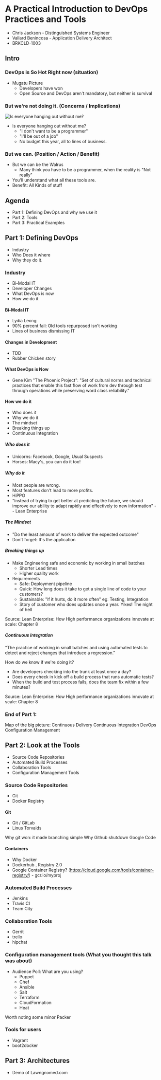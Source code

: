# A Practical Introduction to DevOps Practices and Tools
* Chris Jackson - Distinguished Systems Engineer
* Vallard Benincosa - Application Delivery Architect
* BRKCLD-1003

## Intro
### DevOps is So Hot Right now (situation)
* Mugatu Picture
  * Developers have won
  * Open Source and DevOps aren't mandatory, but neither is survival

### But we're not doing it. (Concerns / Implications)
![Is everyone hanging out without me?]( http://ecx.images-amazon.com/images/I/51O5o-cFKQL._SY344_BO1,204,203,200_.jpg "Are we missing out on what the cool kids are doing?")
* Is everyone hanging out without me?
  * "I don't want to be a programmer"
  * "I'll be out of a job"
  * No budget this year, all to lines of business.

### But we can. (Position / Action / Benefit)
* But we can be the Walrus
  * Many think you have to be a programmer, when the reality is "Not really"
* You'll understand what all these tools are. 
* Benefit: All Kinds of stuff

## Agenda
* Part 1: Defining DevOps and why we use it
* Part 2: Tools 
* Part 3: Practical Examples 

## Part 1: Defining DevOps
* Industry
* Who Does it where
* Why they do it. 

### Industry
* Bi-Modal IT
* Developer Changes
* What DevOps is now
* How we do it

#### Bi-Modal IT
* Lydia Leong
* 90% percent fail: Old tools repurposed isn't working
* Lines of business dismissing IT

#### Changes in Development
* TDD 
* Rubber Chicken story

#### What DevOps is Now
* Gene Kim "The Phoenix Project": "Set of cultural norms and technical practices that enable this fast flow of work from dev through test through operations while preserving word class reliability."

#### How we do it 
* Who does it
* Why we do it
* The mindset
* Breaking things up
* Continuous Integration

##### Who does it
* Unicorns: Facebook, Google, Usual Suspects
* Horses: Macy's, you can do it too!

##### Why do it
* Most people are wrong.  
* Most features don't lead to more profits. 
* HiPPO
* "Instead of trying to get better at predicting the future, we should 
improve our ability to adapt rapidly and effectively to new information"
-- Lean Enterprise

##### The Mindset
* "Do the least amount of work to deliver the expected outcome"
* Don't forget: It's the application

##### Breaking things up
* Make Engineering safe and economic by working in small batches
  * Shorter Lead times
  * Higher quality work
* Requirements
  * Safe: Deployment pipeline
  * Quick: How long does it take to get a single line of code to your customers?
  * Sustainable: "If it hurts, do it more often" eg: Testing, Integration
  * Story of customer who does updates once a year.  Yikes! The night of hell

Source: Lean Enterprise: How High performance organizations innovate at 
scale: Chapter 8

##### Continuous Integration
"The practice of working in small batches and using automated tests to 
detect and reject changes that introduce a regression."

How do we know if we're doing it?
* Are developers checking into the trunk at least once a day?
* Does every check in kick off a build process that runs automatic tests?
* When the build and test process fails, does the team fix within a few
minutes?

Source: Lean Enterprise: How High performance organizations innovate at 
scale: Chapter 8


### End of Part 1:
Map of the big picture:
Continuous Delivery
Continuous Integration
DevOps
Configuration Management


## Part 2: Look at the Tools
* Source Code Repositories
* Automated Build Processes 
* Collaboration Tools
* Configuration Management Tools

### Source Code Repositories
* Git
* Docker Registry

#### Git
* Git / GitLab
* Linus Torvalds 

Why git won: it made branching simple
Why Github shutdown Google Code

#### Containers
* Why Docker
* Dockerhub , Registry 2.0
* Google Container Registry? (https://cloud.google.com/tools/container-registry/) - gcr.io/myproj

### Automated Build Processes
* Jenkins
* Travis CI
* Team City

### Collaboration Tools
* Gerrit
* trello 
* hipchat

### Configuration management tools (What you thought this talk was about)
* Audience Poll:  What are you using?
  * Puppet
  * Chef
  * Ansible
  * Salt
  * Terraform
  * CloudFormation
  * Heat

Worth noting some minor Packer

### Tools for users
* Vagrant
* boot2docker

## Part 3:  Architectures
* Demo of Lawngnomed.com
